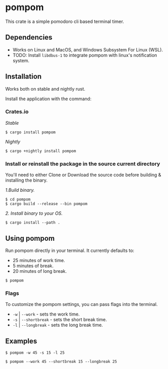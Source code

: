 # pompom

This crate is a simple pomodoro cli based terminal timer.

## Dependencies

-   Works on Linux and MacOS, and Windows Subsystem For Linux (WSL).
-   TODO: Install `libdbus-1` to integrate pompom with linux's notification system.

## Installation

Works both on stable and nightly rust.

Install the application with the command:

### Crates.io

_Stable_

```terminal
$ cargo install pompom
```

_Nightly_

```terminal
$ cargo +nightly install pompom
```

### Install or reinstall the package in the source current directory

You'll need to either Clone or Download the source code before building & installing the binary.

_1.Build binary._

```terminal
$ cd pompom
$ cargo build --release --bin pompom
```

_2. Install binary to your OS._

```terminal
$ cargo install --path .
```

## Using pompom

Run pompom directly in your terminal. It currently defaults to:

-   25 minutes of work time.
-   5 minutes of break.
-   20 minutes of long break.

```terminal
$ pompom
```

### Flags

To customize the pompom settings, you can pass flags into the terminal.

-   `-w` | `--work` - sets the work time.
-   `-s` | `--shortbreak` - sets the short break time.
-   `-l` | `--longbreak` - sets the long break time.

## Examples

```terminal
$ pompom -w 45 -s 15 -l 25
```

```terminal
$ pompom --work 45 --shortbreak 15 --longbreak 25
```
